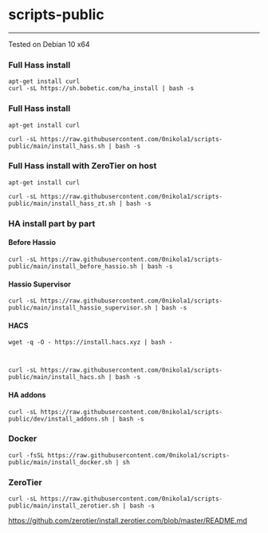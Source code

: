 # scripts-public
---
Tested on Debian 10 x64

### Full Hass install 
    apt-get install curl
    curl -sL https://sh.bobetic.com/ha_install | bash -s
### Full Hass install 
    apt-get install curl
    
    curl -sL https://raw.githubusercontent.com/0nikola1/scripts-public/main/install_hass.sh | bash -s
    
### Full Hass install with ZeroTier on host
    apt-get install curl
    
    curl -sL https://raw.githubusercontent.com/0nikola1/scripts-public/main/install_hass_zt.sh | bash -s

### HA install part by part
#### Before Hassio 

    curl -sL https://raw.githubusercontent.com/0nikola1/scripts-public/main/install_before_hassio.sh | bash -s
#### Hassio Supervisor

    curl -sL https://raw.githubusercontent.com/0nikola1/scripts-public/main/install_hassio_supervisor.sh | bash -s
    
#### HACS

    wget -q -O - https://install.hacs.xyz | bash -



    curl -sL https://raw.githubusercontent.com/0nikola1/scripts-public/main/install_hacs.sh | bash -s 
#### HA addons
    curl -sL https://raw.githubusercontent.com/0nikola1/scripts-public/dev/install_addons.sh | bash -s 

### Docker

    curl -fsSL https://raw.githubusercontent.com/0nikola1/scripts-public/main/install_docker.sh | sh


### ZeroTier

    curl -sL https://raw.githubusercontent.com/0nikola1/scripts-public/main/install_zerotier.sh | bash -s

 https://github.com/zerotier/install.zerotier.com/blob/master/README.md
